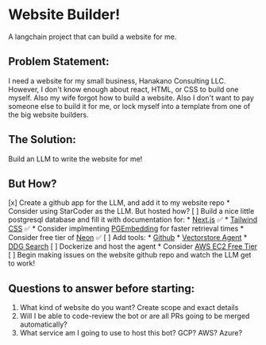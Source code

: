 # Website Builder!

A langchain project that can build a website for me.

## Problem Statement:
I need a website for my small business, Hanakano Consulting LLC. However, I don't know enough about react, HTML, or CSS to build one myself. Also my wife forgot how to build a website. Also I don't want to pay someone else to build it for me, or lock myself into a template from one of the big website builders.

## The Solution:
Build an LLM to write the website for me!

## But How?
[x] Create a github app for the LLM, and add it to my website repo 
    * Consider using StarCoder as the LLM. But hosted how?
[ ] Build a nice little postgresql database and fill it with documentation for:
    * [Next.js](https://github.com/vercel/next.js/tree/canary/docs) ✅
    * [Tailwind CSS](https://github.com/tailwindlabs/tailwindcss.com/tree/master/src/pages/docs) ✅
    * Consider implmenting [PGEmbedding](https://python.langchain.com/docs/modules/data_connection/vectorstores/integrations/pgembedding) for faster retrieval times
    * Consider free tier of [Neon](https://neon.tech) ✅
[ ] Add tools:
    * [Github](https://python.langchain.com/docs/modules/agents/toolkits/github)
    * [Vectorstore Agent](https://python.langchain.com/docs/modules/agents/toolkits/vectorstore)
    * [DDG Search](https://python.langchain.com/docs/modules/agents/tools/integrations/ddg)
[ ] Dockerize and host the agent
    * Consider [AWS EC2 Free Tier](https://aws.amazon.com/ec2/pricing/?p=ft&c=containers&z=3)
[ ] Begin making issues on the website github repo and watch the LLM get to work!

## Questions to answer before starting:
1. What kind of website do you want? Create scope and exact details
2. Will I be able to code-review the bot or are all PRs going to be merged automatically?
3. What service am I going to use to host this bot? GCP? AWS? Azure?